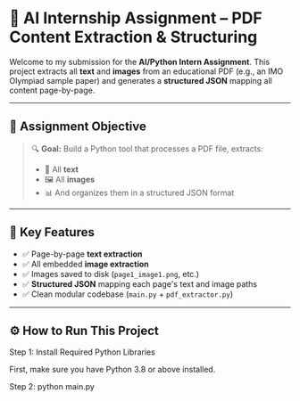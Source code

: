 # 🧠 AI Internship Assignment – PDF Content Extraction & Structuring

Welcome to my submission for the **AI/Python Intern Assignment**. This project extracts all **text** and **images** from an educational PDF (e.g., an IMO Olympiad sample paper) and generates a **structured JSON** mapping all content page-by-page.

---

## 📌 Assignment Objective

> 🔍 **Goal:** Build a Python tool that processes a PDF file, extracts:
> - 📄 All **text**
> - 🖼️ All **images**
> - 📊 And organizes them in a structured JSON format

---

## 🎯 Key Features

- ✅ Page-by-page **text extraction**
- ✅ All embedded **image extraction**
- ✅ Images saved to disk (`page1_image1.png`, etc.)
- ✅ **Structured JSON** mapping each page's text and image paths
- ✅ Clean modular codebase (`main.py` + `pdf_extractor.py`)

---

## ⚙️ How to Run This Project
Step 1: Install Required Python Libraries

First, make sure you have Python 3.8 or above installed.

Step 2: python main.py
